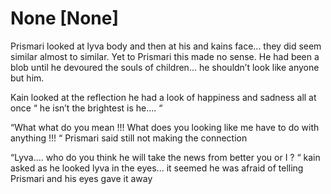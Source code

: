 # None [None]

Prismari looked at lyva body and then at his and kains face... they did seem similar almost to similar. Yet to Prismari this made no sense. He had been a blob until he devoured the souls of children... he shouldn’t look like anyone but him. 

Kain looked at the reflection he had a look of happiness and sadness all at once “ he isn’t the brightest is he.... “ 


“What what do you mean !!! What does you looking like me have to do with anything !!! “ Prismari said still not making the connection 


“Lyva.... who do you think he will take the news from better  you or I ? “ kain asked as he looked lyva in the eyes... it seemed he was afraid of telling Prismari and his eyes gave it away
